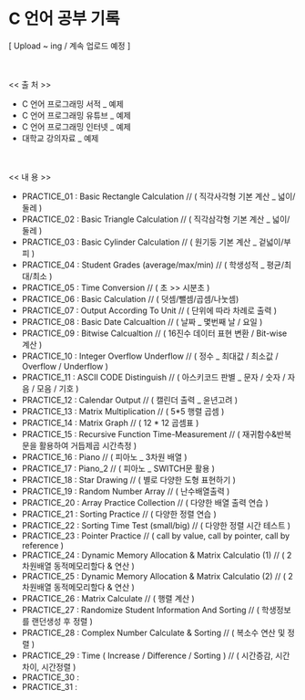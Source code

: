 # C 언어 공부 기록
[ Upload ~ ing / 계속 업로드 예정 ]


<br/><br/>
 << 출 처 >>
- C 언어 프로그래밍 서적 _ 예제  
- C 언어 프로그래밍 유튜브 _ 예제
- C 언어 프로그래밍 인터넷 _ 예제
- 대학교 강의자료 _ 예제


<br/><br/>
 << 내 용 >>
 - PRACTICE_01 : Basic Rectangle Calculation // ( 직각사각형 기본 계산 _ 넓이/둘레 )   
 - PRACTICE_02 : Basic Triangle Calculation // ( 직각삼각형 기본 계산 _ 넓이/둘레 )
 - PRACTICE_03 : Basic Cylinder Calculation // ( 원기둥 기본 계산 _ 겉넓이/부피 )
 - PRACTICE_04 : Student Grades (average/max/min) // ( 학생성적 _ 평균/최대/최소 )
 - PRACTICE_05 : Time Conversion // ( 초 >> 시분초 )
 - PRACTICE_06 : Basic Calculation // ( 덧셈/뺄셈/곱셈/나눗셈)
 - PRACTICE_07 : Output According To Unit // ( 단위에 따라 차례로 출력 )
 - PRACTICE_08 : Basic Date Calcualtion // ( 날짜 _ 몇번째 날 / 요일 ) 
 - PRACTICE_09 : Bitwise Calcualtion // ( 16진수 데이터 표현 변환 / Bit-wise 계산 )
 - PRACTICE_10 : Integer Overflow Underflow // ( 정수 _ 최대값 / 최소값 / Overflow / Underflow )
 - PRACTICE_11 : ASCII CODE Distinguish // ( 아스키코드 판별 _ 문자 / 숫자 / 자음 / 모음 / 기호 ) 
 - PRACTICE_12 : Calendar Output // ( 캘린더 출력 _ 윤년고려 )
 - PRACTICE_13 : Matrix Multiplication // ( 5*5 행렬 곱셈 ) 
 - PRACTICE_14 : Matrix Graph // ( 12 * 12 곱셈표 )
 - PRACTICE_15 : Recursive Function Time-Measurement // ( 재귀함수&반복문을 활용하여 거듭제곱 시간측정 )
 - PRACTICE_16 : Piano // ( 피아노 _ 3차원 배열 )
 - PRACTICE_17 : Piano_2 // ( 피아노 _ SWITCH문 활용 )
 - PRACTICE_18 : Star Drawing // ( 별로 다양한 도형 표현하기 )
 - PRACTICE_19 : Random Number Array // ( 난수배열출력 )
 - PRACTICE_20 : Array Practice Collection // ( 다양한 배열 출력 연습 )
 - PRACTICE_21 : Sorting Practice // ( 다양한 정렬 연습 )
 - PRACTICE_22 : Sorting Time Test (small/big) // ( 다양한 정렬 시간 테스트 )
 - PRACTICE_23 : Pointer Practice // ( call by value, call by pointer, call by reference )
 - PRACTICE_24 : Dynamic Memory Allocation & Matrix Calculatio (1) // ( 2차원배열 동적메모리할다 & 연산 )
 - PRACTICE_25 : Dynamic Memory Allocation & Matrix Calculatio (2) // ( 2차원배열 동적메모리할다 & 연산 )
 - PRACTICE_26 : Matrix Calculate // ( 행렬 계산 )
 - PRACTICE_27 : Randomize Student Information And Sorting // ( 학생정보를 랜던생성 후 정렬 )
 - PRACTICE_28 : Complex Number Calculate & Sorting // ( 복소수 연산 및 정렬 )
 - PRACTICE_29 : Time ( Increase / Difference / Sorting ) // ( 시간증감, 시간차이, 시간정렬 )
 - PRACTICE_30 :
 - PRACTICE_31 :






